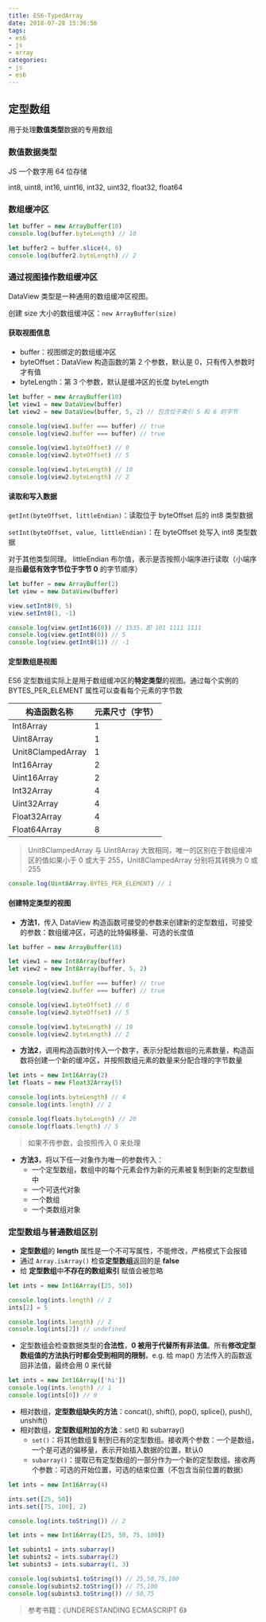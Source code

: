 ```yaml
---
title: ES6-TypedArray
date: 2018-07-28 15:36:56
tags:
- es6
- js
- array
categories:
- js
- es6
---
```


## 定型数组

用于处理**数值类型**数据的专用数组

<!-- more -->



### 数值数据类型

JS 一个数字用 64 位存储

int8, uint8, int16, uint16, int32, uint32, float32, float64



### 数组缓冲区

```js
let buffer = new ArrayBuffer(10)
console.log(buffer.byteLength) // 10

let buffer2 = buffer.slice(4, 6)
console.log(buffer2.byteLength) // 2
```



### 通过视图操作数组缓冲区

DataView 类型是一种通用的数组缓冲区视图。

创建 size 大小的数组缓冲区：`new ArrayBuffer(size)`



#### 获取视图信息

- buffer：视图绑定的数组缓冲区
- byteOffset：DataView 构造函数的第 2 个参数，默认是 0，只有传入参数时才有值
- byteLength：第 3 个参数，默认是缓冲区的长度 byteLength

```js
let buffer = new ArrayBuffer(10)
let view1 = new DataView(buffer)
let view2 = new DataView(buffer, 5, 2) // 包含位于索引 5 和 6 的字节

console.log(view1.buffer === buffer) // true
console.log(view2.buffer === buffer) // true

console.log(view1.byteOffset) // 0
console.log(view2.byteOffset) // 5

console.log(view1.byteLength) // 10
console.log(view2.byteLength) // 2
```



#### 读取和写入数据

`getInt(byteOffset, littleEndian)`：读取位于 byteOffset 后的 int8 类型数据

`setInt(byteOffset, value, littleEndian)`：在 byteOffset 处写入 int8 类型数据

对于其他类型同理。 littleEndian 布尔值，表示是否按照小端序进行读取（小端序是指**最低有效字节位于字节 0** 的字节顺序）

```js
let buffer = new ArrayBuffer(2)
let view = new DataView(buffer)

view.setInt8(0, 5)
view.setInt8(1, -1)

console.log(view.getInt16(0)) // 1535，即 101 1111 1111
console.log(view.getInt8(0)) // 5
console.log(view.getInt8(1)) // -1
```



#### 定型数组是视图

ES6 定型数组实际上是用于数组缓冲区的**特定类型**的视图。通过每个实例的 BYTES_PER_ELEMENT 属性可以查看每个元素的字节数

| 构造函数名称      | 元素尺寸（字节） |
| ----------------- | ---------------- |
| Int8Array         | 1                |
| Uint8Array        | 1                |
| Unit8ClampedArray | 1                |
| Int16Array        | 2                |
| Uint16Array       | 2                |
| Int32Array        | 4                |
| Uint32Array       | 4                |
| Float32Array      | 4                |
| Float64Array      | 8                |

> Unit8ClampedArray 与 Uint8Array 大致相同，唯一的区别在于数组缓冲区的值如果小于 0 或大于 255，Unit8ClampedArray 分别将其转换为 0 或 255

```js
console.log(Uint8Array.BYTES_PER_ELEMENT) // 1
```



#### 创建特定类型的视图

* **方法1**，传入 DataView 构造函数可接受的参数来创建新的定型数组，可接受的参数：数组缓冲区，可选的比特偏移量、可选的长度值

```js
let buffer = new ArrayBuffer(10)

let view1 = new Int8Array(buffer)
let view2 = new Int8Array(buffer, 5, 2)

console.log(view1.buffer === buffer) // true
console.log(view2.buffer === buffer) // true

console.log(view1.byteOffset) // 0
console.log(view2.byteOffset) // 5

console.log(view1.byteLength) // 10
console.log(view2.byteLength) // 2
```

* **方法2**，调用构造函数时传入一个数字，表示分配给数组的元素数量，构造函数将创建一个新的缓冲区，并按照数组元素的数量来分配合理的字节数量

```js
let ints = new Int16Array(2)
let floats = new Float32Array(5)

console.log(ints.byteLength) // 4
console.log(ints.length) // 2

console.log(floats.byteLength) // 20
console.log(floats.length) // 5
```

> 如果不传参数，会按照传入 0 来处理

* **方法3**，将以下任一对象作为唯一的参数传入：
  * 一个定型数组，数组中的每个元素会作为新的元素被复制到新的定型数组中
  * 一个可迭代对象
  * 一个数组
  * 一个类数组对象



### 定型数组与普通数组区别

* **定型数组**的 **length** 属性是一个不可写属性，不能修改，严格模式下会报错
* 通过 `Array.isArray()` 检查**定型数组**返回的是 **false**
* 给 **定型数组**中**不存在的数组索引** 赋值会被忽略

```js
let ints = new Int16Array([25, 50])

console.log(ints.length) // 2
ints[2] = 5

console.log(ints.length) // 2
console.log(ints[2]) // undefined
```

* 定型数组会检查数据类型的**合法性**，**0 被用于代替所有非法值**。所有**修改定型数组值的方法执行时都会受到相同的限制**，e.g. 给 map() 方法传入的函数返回非法值，最终会用 0 来代替

```js
let ints = new Int16Array(['hi'])
console.log(ints.length) // 1
console.log(ints[0]) // 0
```

* 相对数组，**定型数组缺失的方法**：concat(), shift(), pop(), splice(), push(), unshift()
* 相对数组，**定型数组附加的方法**：set() 和 subarray()
  * `set()`：将其他数组复制到已有的定型数组。接收两个参数：一个是数组，一个是可选的偏移量，表示开始插入数据的位置，默认0
  * `subarray()`：提取已有定型数组的一部分作为一个新的定型数组。接收两个参数：可选的开始位置，可选的结束位置（不包含当前位置的数据）

```js
let ints = new Int16Array(4)

ints.set([25, 50])
ints.set([75, 100], 2)

console.log(ints.toString()) // 2
```

```js
let ints = new Int16Array([25, 50, 75, 100])

let subints1 = ints.subarray()
let subints2 = ints.subarray(2)
let subints3 = ints.subarray(1, 3)

console.log(subints1.toString()) // 25,50,75,100
console.log(subints2.toString()) // 75,100
console.log(subints3.toString()) // 50,75
```



> 参考书籍：《UNDERESTANDING ECMASCRIPT 6》